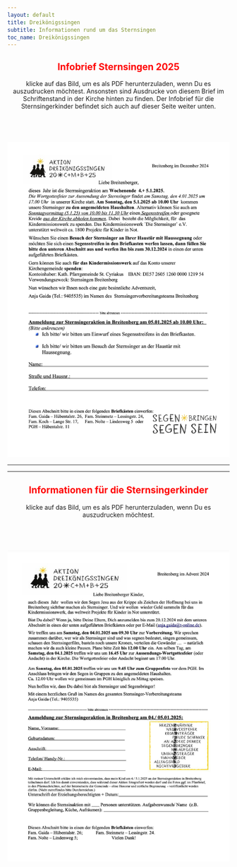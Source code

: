 ```yaml
---
layout: default
title: Dreikönigssingen
subtitle: Informationen rund um das Sternsingen
toc_name: Dreikönigssingen
---
```


<header class="major">
<h2><font color=red>Infobrief Sternsingen 2025</font></h2>
klicke auf das Bild, um es als PDF herunterzuladen, wenn Du es auszudrucken möchtest. Ansonsten sind Ausdrucke von diesem Brief im Schriftenstand in der Kirche hinten zu finden. Der Infobrief für die Sternsingerkinder befindet sich auch auf dieser Seite weiter unten.
</header>

<br><a href="images/Infobrief-Sternsingen-2025.pdf" class="image featured"><img src="images/Infobrief-Sternsingen-2025.jpg" alt=""/></a>

<hr>
<hr>


<header class="major">
<h2><font color=red>Informationen für die Sternsingerkinder</font></h2>
klicke auf das Bild, um es als PDF herunterzuladen, wenn Du es auszudrucken möchtest.
</header>

<br><a href="images/Infobrief-Sternsingerkinder-2025.pdf" class="image featured"><img src="images/Infobrief-Sternsingerkinder-2025.jpg" alt=""/></a>


